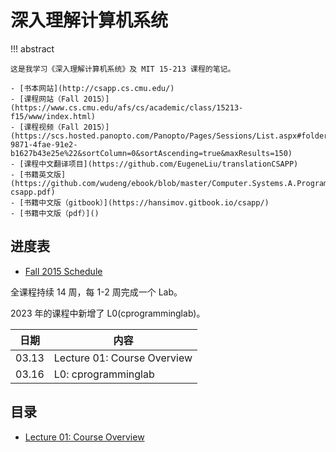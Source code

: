 # 深入理解计算机系统

<!-- prettier-ignore-start -->
!!! abstract
    
    这是我学习《深入理解计算机系统》及 MIT 15-213 课程的笔记。

    - [书本网站](http://csapp.cs.cmu.edu/)
    - [课程网站（Fall 2015）](https://www.cs.cmu.edu/afs/cs/academic/class/15213-f15/www/index.html)
    - [课程视频（Fall 2015）](https://scs.hosted.panopto.com/Panopto/Pages/Sessions/List.aspx#folderID=%22b96d90ae-9871-4fae-91e2-b1627b43e25e%22&sortColumn=0&sortAscending=true&maxResults=150)
    - [课程中文翻译项目](https://github.com/EugeneLiu/translationCSAPP)
    - [书籍英文版](https://github.com/wudeng/ebook/blob/master/Computer.Systems.A.Programmers.Perspective.3rd.Global.Edition.2015.7-csapp.pdf)
    - [书籍中文版（gitbook）](https://hansimov.gitbook.io/csapp/)
    - [书籍中文版（pdf）]()
<!-- prettier-ignore-end -->

## 进度表

- [Fall 2015 Schedule](https://www.cs.cmu.edu/afs/cs/academic/class/15213-f15/www/schedule.html)

全课程持续 14 周，每 1-2 周完成一个 Lab。

2023 年的课程中新增了 L0(cprogramminglab)。

| 日期 | 内容 |
| - | - |
| 03.13 | Lecture 01: Course Overview |
| 03.16 | L0: cprogramminglab |


## 目录

- [Lecture 01: Course Overview](Lecture/1.md)
